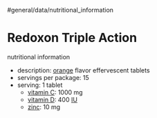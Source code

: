 #general/data/nutritional_information

# Redoxon Triple Action
nutritional information

- description: [orange](orange%20(fruit).md) flavor effervescent tablets
- servings per package: 15
- serving: 1 tablet
	- [vitamin C](vitamin%20C.md): 1000 mg
	- [vitamin D](vitamin%20D.md): 400 [IU](international%20unit.md)
	- [zinc](zinc.md): 10 mg
